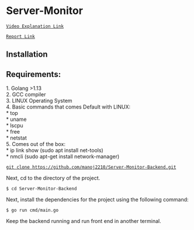 # Server-Monitor

<a href="https://drive.google.com/open?id=1J6mFjeXSjAwrUWPvCAptjqiN9q4WomOX">`Video Explanation Link`</a>

<a href="https://docs.google.com/document/d/1rJMwoBsHJHDjwXXlHdDTFu2c6P1Is5TvKDjH2B0_eyI/edit?usp=sharing">`Report Link`</a>

<h2>Installation</h2>

<h2>Requirements:</h2>
   1. Golang >1.13</br>
   2. GCC compiler</br>
   3. LINUX Operating System</br>
   4. Basic commands that comes Default with LINUX:</br>
        * top</br>
        * uname</br>
        * lscpu</br>
        * free </br>
        * netstat</br>
   5. Comes out of the box:</br>
        * ip link show (sudo apt install net-tools)</br>
        * nmcli (sudo apt-get install network-manager)</br>


<a href="https://github.com/manoj2210/Server-Monitor-Backend.git">`git clone https://github.com/manoj2210/Server-Monitor-Backend.git`</a>

Next, cd to the directory of the project.

`$ cd Server-Monitor-Backend`

Next, install the dependencies for the project using the following command:

`$ go run cmd/main.go` 

Keep the backend running and run front end in another terminal.
 
